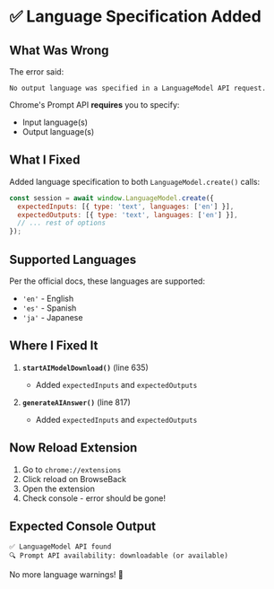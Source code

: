 # ✅ Language Specification Added

## What Was Wrong

The error said:
```
No output language was specified in a LanguageModel API request.
```

Chrome's Prompt API **requires** you to specify:
- Input language(s)
- Output language(s)

## What I Fixed

Added language specification to both `LanguageModel.create()` calls:

```javascript
const session = await window.LanguageModel.create({
  expectedInputs: [{ type: 'text', languages: ['en'] }],
  expectedOutputs: [{ type: 'text', languages: ['en'] }],
  // ... rest of options
});
```

## Supported Languages

Per the official docs, these languages are supported:
- `'en'` - English
- `'es'` - Spanish
- `'ja'` - Japanese

## Where I Fixed It

1. **`startAIModelDownload()`** (line 635)
   - Added `expectedInputs` and `expectedOutputs`

2. **`generateAIAnswer()`** (line 817)
   - Added `expectedInputs` and `expectedOutputs`

## Now Reload Extension

1. Go to `chrome://extensions`
2. Click reload on BrowseBack
3. Open the extension
4. Check console - error should be gone!

## Expected Console Output

```
✅ LanguageModel API found
🔍 Prompt API availability: downloadable (or available)
```

No more language warnings! 🎉
